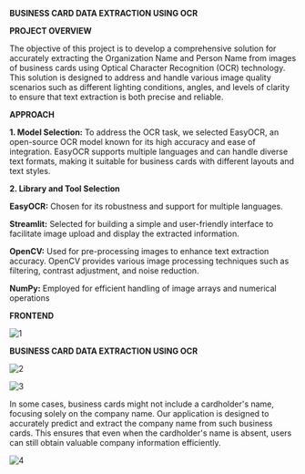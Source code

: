 **BUSINESS CARD DATA EXTRACTION USING OCR**


**PROJECT OVERVIEW**


The objective of this project is to develop a comprehensive solution for accurately extracting the Organization 
Name and Person Name from images of business cards using Optical Character Recognition (OCR) technology. 
This solution is designed to address and handle various image quality scenarios such as different lighting 
conditions, angles, and levels of clarity to ensure that text extraction is both precise and reliable.


**APPROACH**


**1. Model Selection:** To address the OCR task, we selected EasyOCR, an open-source OCR model known for its 
high accuracy and ease of integration. EasyOCR supports multiple languages and can handle diverse text formats, 
making it suitable for business cards with different layouts and text styles.

**2. Library and Tool Selection**

**EasyOCR:** Chosen for its robustness and support for multiple languages.

**Streamlit:** Selected for building a simple and user-friendly interface to facilitate image upload and display the 
extracted information.

**OpenCV:** Used for pre-processing images to enhance text extraction accuracy. OpenCV provides various image
processing techniques such as filtering, contrast adjustment, and noise reduction.

**NumPy:** Employed for efficient handling of image arrays and numerical operations


**FRONTEND**

![1](https://github.com/user-attachments/assets/f9fe73ca-40c1-4c10-8b3c-32e227e60a33)


**BUSINESS CARD DATA EXTRACTION USING OCR**

![2](https://github.com/user-attachments/assets/bd12532a-0c81-4d7f-b4dd-ac01ac5989ea)


![3](https://github.com/user-attachments/assets/4c5695e0-46e4-4f24-9a1f-2c05f4ba52dd)



In some cases, business cards might not include a cardholder's name, focusing solely on the company name. Our application is designed to accurately predict and extract the company name from such business cards. This ensures that even when the cardholder's name is absent, users can still obtain valuable company information efficiently.

![4](https://github.com/user-attachments/assets/735951ee-d47b-4980-bccf-38123b69af9f)

